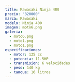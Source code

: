 ```yaml
---
title: Kawasaki Ninja 400
precio: "320000"
marca: Kawasaki
modelo: Ninja 400
imagen: moto6.png
galeria:
  - moto6.png
  - moto1.png
  - moto1.png
especificaciones:
  - motor: 125 cc
  - potencia: 11.5HP
  - transmision: 6 velocidades
  - peso: 140 kg
  - tanque: 16 litros
---
```

